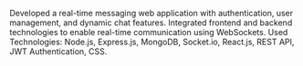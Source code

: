 Developed a real-time messaging web application with authentication, user management, and dynamic chat features. Integrated frontend and backend technologies to enable real-time communication using WebSockets. 
Used Technologies: Node.js, Express.js, MongoDB, Socket.io, React.js, REST API, JWT Authentication, CSS.
